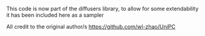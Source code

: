 This code is now part of the diffusers library, to allow for some extendability it has been included here as a sampler

All credit to the original author/s
https://github.com/wl-zhao/UniPC
